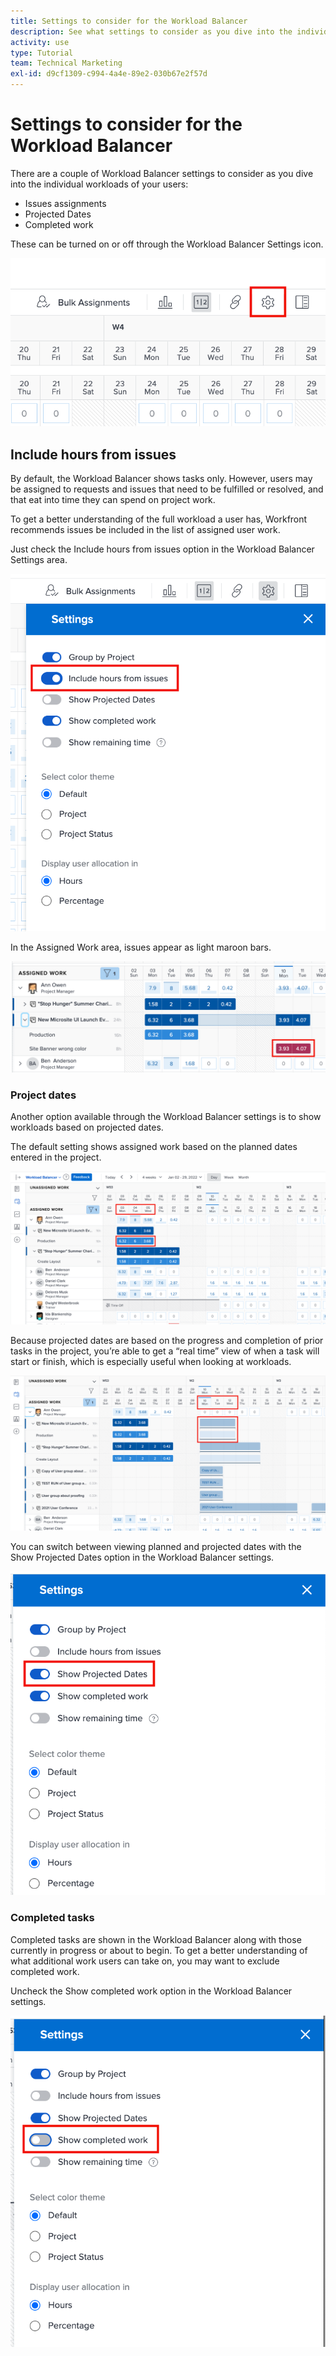 ```yaml
---
title: Settings to consider for the Workload Balancer
description: See what settings to consider as you dive into the individual workloads of your users.
activity: use
type: Tutorial
team: Technical Marketing
exl-id: d9cf1309-c994-4a4e-89e2-030b67e2f57d
---
```

# Settings to consider for the Workload Balancer

There are a couple of Workload Balancer settings to consider as you dive into the individual workloads of your users:

* Issues assignments
* Projected Dates
* Completed work


These can be turned on or off through the Workload Balancer Settings icon.

![Workload Balancer settings icon](assets/STC_01.png)

## Include hours from issues

By default, the Workload Balancer shows tasks only. However, users may be assigned to requests and issues that need to be fulfilled or resolved, and that eat into time they can spend on project work.

To get a better understanding of the full workload a user has, Workfront recommends issues be included in the list of assigned user work.

Just check the Include hours from issues option in the Workload Balancer Settings area.

![include hours from issues](assets/STC_02.png)

In the Assigned Work area, issues appear as light maroon bars.

![issues highlight](assets/STC_03.png)

### Project dates

Another option available through the Workload Balancer settings is to show workloads based on projected dates.

The default setting shows assigned work based on the planned dates entered in the project.

![assigned work with time frame](assets/STC_04.png)

Because projected dates are based on the progress and completion of prior tasks in the project, you’re able to get a “real time” view of when a task will start or finish, which is especially useful when looking at workloads.

![real time time frame](assets/STC_05.png)

You can switch between viewing planned and projected dates with the Show Projected Dates option in the Workload Balancer settings.

![show projected dates](assets/STC_06.png)

### Completed tasks

Completed tasks are shown in the Workload Balancer along with those currently in progress or about to begin. To get a better understanding of what additional work users can take on, you may want to exclude completed work.

Uncheck the Show completed work option in the Workload Balancer settings.

![show completed work](assets/STC_07.png)
